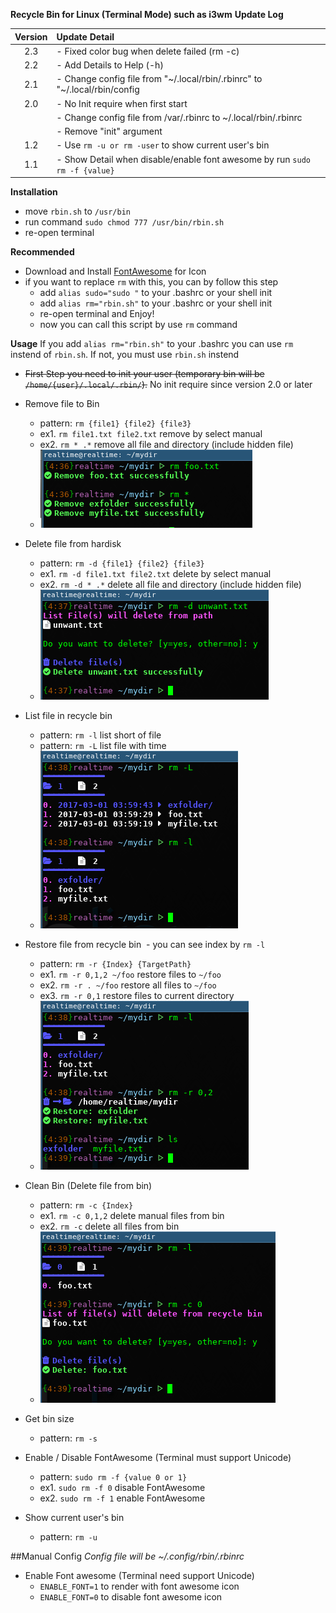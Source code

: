 **Recycle Bin for Linux (Terminal Mode) such as i3wm**
**Update Log**

| Version | Update Detail                                                                         |
| :------:|:--------------------------------------------------------------------------------------|
|   2.3   | - Fixed color bug when delete failed (rm -c)                                          |
|   2.2   | - Add Details to Help (-h)                                                            |
|   2.1   | - Change config file from "~/.local/rbin/.rbinrc" to "~/.local/rbin/config            | 
|   2.0   | - No Init require when first start                                                    | 
|         |  - Change config file from /var/.rbinrc to ~/.local/rbin/.rbinrc                      | 
|         | - Remove "init" argument                                                              | 
|   1.2   | - Use ```rm -u or rm -user``` to show current user's bin                              |
|   1.1   | - Show Detail when disable/enable font awesome by run ```sudo rm -f {value}```        | 


**Installation**
* move ```rbin.sh``` to ```/usr/bin```
* run command ``` sudo chmod 777 /usr/bin/rbin.sh ```
* re-open terminal

**Recommended**
* Download and Install [FontAwesome](https://github.com/FortAwesome/Font-Awesome) for Icon
* if you want to replace ```rm``` with this, you can by follow this step
  - add ```alias sudo="sudo "``` to your .bashrc or your shell init
  - add ```alias rm="rbin.sh"``` to your .bashrc or your shell init
  - re-open terminal and Enjoy!
  - now you can call this script by use ```rm``` command

**Usage**
If you add ```alias rm="rbin.sh"``` to your .bashrc you can use ```rm``` instend of ```rbin.sh```. If not, you must use ```rbin.sh``` instend

* ~~First Step you need to init your user (temporary bin will be ```/home/{user}/.local/.rbin/```).~~ No init require since version 2.0 or later

* Remove file to Bin
  - pattern: ```rm {file1} {file2} {file3}```
  - ex1. ```rm file1.txt file2.txt``` remove by select manual
  - ex2. ```rm * .*``` remove all file and directory (include hidden file)
  - ![Remove file to Bin](screenshot/rm.png)

* Delete file from hardisk
  - pattern: ```rm -d {file1} {file2} {file3}```
  - ex1. ```rm -d file1.txt file2.txt``` delete by select manual
  - ex2. ```rm -d * .*``` delete all file and directory (include hidden file)
  - ![Delete file from hardisk](screenshot/delete.png)
  
* List file in recycle bin
  - pattern: ```rm -l``` list short of file
  - pattern: ```rm -L``` list file with time
  - ![List file in recycle bin](screenshot/list.png)
  
* Restore file from recycle bin
  - you can see index by ```rm -l```
  - pattern: ```rm -r {Index} {TargetPath}```
  - ex1. ```rm -r 0,1,2 ~/foo``` restore files to ```~/foo```
  - ex2. ```rm -r . ~/foo``` restore all files to ```~/foo```
  - ex3. ```rm -r 0,1``` restore files to current directory
  - ![Restore file from recycle bin](screenshot/restore.png)
  
* Clean Bin (Delete file from bin)
  - pattern: ```rm -c {Index}```
  - ex1. ```rm -c 0,1,2``` delete manual files from bin
  - ex2. ```rm -c``` delete all files from bin
  - ![Clean Bin (Delete file from bin)](screenshot/clean.png)

* Get bin size
  - pattern: ```rm -s```
  
* Enable / Disable FontAwesome (Terminal must support Unicode)
  - pattern: ```sudo rm -f {value 0 or 1}```
  - ex1. ```sudo rm -f 0``` disable FontAwesome
  - ex2. ```sudo rm -f 1``` enable FontAwesome

* Show current user's bin
  - pattern: ```rm -u```
  
##Manual Config
*Config file will be ~/.config/rbin/.rbinrc*

* Enable Font awesome (Terminal need support Unicode)
  - ```ENABLE_FONT=1``` to render with font awesome icon
  - ```ENABLE_FONT=0``` to disable font awesome icon
